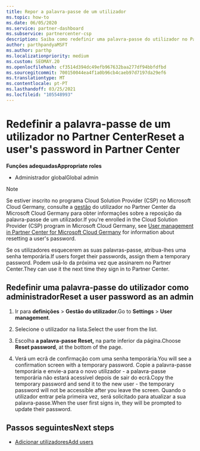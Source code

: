 ```yaml
---
title: Repor a palavra-passe de um utilizador
ms.topic: how-to
ms.date: 06/05/2020
ms.service: partner-dashboard
ms.subservice: partnercenter-csp
description: Saiba como redefinir uma palavra-passe do utilizador no Partner Center. Os utilizadores receberão uma senha temporária da próxima vez que assinarem no Partner Center.
author: parthpandyaMSFT
ms.author: parthp
ms.localizationpriority: medium
ms.custom: SEOMAY.20
ms.openlocfilehash: cf3514d394dc49efb967632baa277df94bbfdfbd
ms.sourcegitcommit: 700150044ea4f1a0b96cb4caeb97d7197da29ef6
ms.translationtype: MT
ms.contentlocale: pt-PT
ms.lasthandoff: 03/25/2021
ms.locfileid: "105548993"
---
```

# <a name="reset-a-users-password-in-partner-center"></a><span data-ttu-id="7ee18-104">Redefinir a palavra-passe de um utilizador no Partner Center</span><span class="sxs-lookup"><span data-stu-id="7ee18-104">Reset a user's password in Partner Center</span></span>

<span data-ttu-id="7ee18-105">**Funções adequadas**</span><span class="sxs-lookup"><span data-stu-id="7ee18-105">**Appropriate roles**</span></span>

- <span data-ttu-id="7ee18-106">Administrador global</span><span class="sxs-lookup"><span data-stu-id="7ee18-106">Global admin</span></span>

> [!NOTE]  
> <span data-ttu-id="7ee18-107">Se estiver inscrito no programa Cloud Solution Provider (CSP) no Microsoft Cloud Germany, consulte a [gestão](user-management-in-partner-center-for-microsoft-cloud-germany.md) do utilizador no Partner Center da Microsoft Cloud Germany para obter informações sobre a reposição da palavra-passe de um utilizador.</span><span class="sxs-lookup"><span data-stu-id="7ee18-107">If you're enrolled in the Cloud Solution Provider (CSP) program in Microsoft Cloud Germany, see [User management in Partner Center for Microsoft Cloud Germany](user-management-in-partner-center-for-microsoft-cloud-germany.md) for information about resetting a user's password.</span></span>

<span data-ttu-id="7ee18-108">Se os utilizadores esquecerem as suas palavras-passe, atribua-lhes uma senha temporária.</span><span class="sxs-lookup"><span data-stu-id="7ee18-108">If users forget their passwords, assign them a temporary password.</span></span> <span data-ttu-id="7ee18-109">Podem usá-lo da próxima vez que assinarem no Partner Center.</span><span class="sxs-lookup"><span data-stu-id="7ee18-109">They can use it the next time they sign in to Partner Center.</span></span>

## <a name="reset-a-user-password-as-an-admin"></a><span data-ttu-id="7ee18-110">Redefinir uma palavra-passe do utilizador como administrador</span><span class="sxs-lookup"><span data-stu-id="7ee18-110">Reset a user password as an admin</span></span>

1. <span data-ttu-id="7ee18-111">Ir para **definições** &gt; **Gestão do utilizador**.</span><span class="sxs-lookup"><span data-stu-id="7ee18-111">Go to **Settings** &gt; **User management**.</span></span>

2. <span data-ttu-id="7ee18-112">Selecione o utilizador na lista.</span><span class="sxs-lookup"><span data-stu-id="7ee18-112">Select the user from the list.</span></span>

3. <span data-ttu-id="7ee18-113">Escolha **a palavra-passe Reset,** na parte inferior da página.</span><span class="sxs-lookup"><span data-stu-id="7ee18-113">Choose **Reset password**, at the bottom of the page.</span></span>

4. <span data-ttu-id="7ee18-114">Verá um ecrã de confirmação com uma senha temporária.</span><span class="sxs-lookup"><span data-stu-id="7ee18-114">You will see a confirmation screen with a temporary password.</span></span> <span data-ttu-id="7ee18-115">Copie a palavra-passe temporária e envie-a para o novo utilizador - a palavra-passe temporária não estará acessível depois de sair do ecrã.</span><span class="sxs-lookup"><span data-stu-id="7ee18-115">Copy the temporary password and send it to the new user - the temporary password will not be accessible after you leave the screen.</span></span> <span data-ttu-id="7ee18-116">Quando o utilizador entrar pela primeira vez, será solicitado para atualizar a sua palavra-passe.</span><span class="sxs-lookup"><span data-stu-id="7ee18-116">When the user first signs in, they will be prompted to update their password.</span></span>

## <a name="next-steps"></a><span data-ttu-id="7ee18-117">Passos seguintes</span><span class="sxs-lookup"><span data-stu-id="7ee18-117">Next steps</span></span>

- [<span data-ttu-id="7ee18-118">Adicionar utilizadores</span><span class="sxs-lookup"><span data-stu-id="7ee18-118">Add users</span></span>](create-user-accounts-and-set-permissions.md)